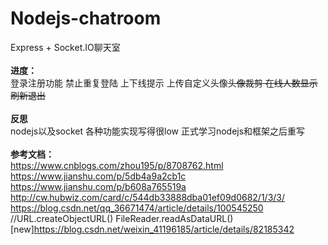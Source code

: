 # Nodejs-chatroom
Express + Socket.IO聊天室<br><br>
<b>进度：</b><br>
登录注册功能 禁止重复登陆 上下线提示 上传自定义头像<s>头像裁剪 在线人数显示 刷新退出</s><br><br>
<b>反思</b><br>
nodejs以及socket 各种功能实现写得很low 正式学习nodejs和框架之后重写<br><br>
<b>参考文档：</b><br>
https://www.cnblogs.com/zhou195/p/8708762.html<br>
https://www.jianshu.com/p/5db4a9a2cb1c<br>
https://www.jianshu.com/p/b608a765519a<br>
http://cw.hubwiz.com/card/c/544db33888dba01ef09d0682/1/3/3/
https://blog.csdn.net/qq_36671474/article/details/100545250 //URL.createObjectURL() FileReader.readAsDataURL()
<br>[new]https://blog.csdn.net/weixin_41196185/article/details/82185342

